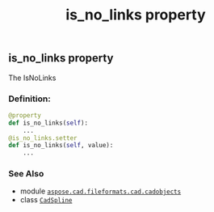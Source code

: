 ﻿---
title: is_no_links property
second_title: Aspose.CAD for Python via .NET API References
description: 
type: docs
weight: 250
url: /python-net/aspose.cad.fileformats.cad.cadobjects/cadspline/is_no_links/
is_root: false
---

## is_no_links property


The IsNoLinks
### Definition:
```python
@property
def is_no_links(self):
    ...
@is_no_links.setter
def is_no_links(self, value):
    ...
```

### See Also
* module [`aspose.cad.fileformats.cad.cadobjects`](../../)
* class [`CadSpline`](/cad/python-net/aspose.cad.fileformats.cad.cadobjects/cadspline)
